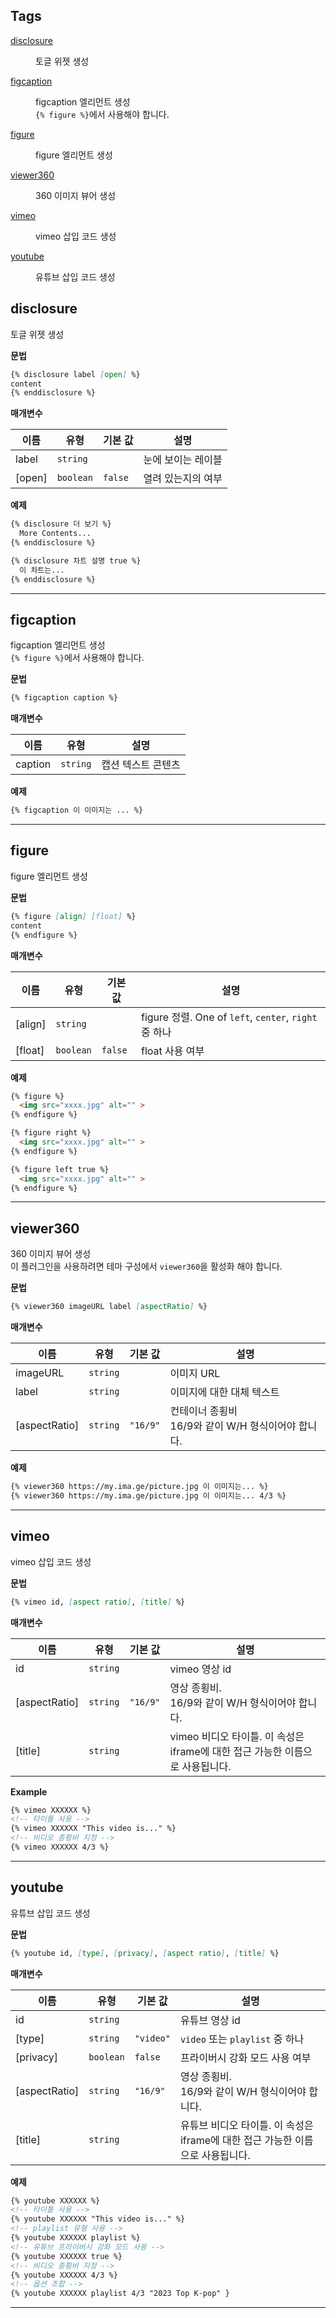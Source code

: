 ## Tags

<dl>
<dt><a href="#disclosure">disclosure</a></dt>
<dd><p>토글 위젯 생성</p>
</dd>
<dt><a href="#figcaption">figcaption</a></dt>
<dd><p>figcaption 엘리먼트 생성 <br>
<code>{% figure %}</code>에서 사용해야 합니다.</p>
</dd>
<dt><a href="#figure">figure</a></dt>
<dd><p>figure 엘리먼트 생성</p>
</dd>
<dt><a href="#viewer360">viewer360</a></dt>
<dd><p>360 이미지 뷰어 생성</p>
</dd>
<dt><a href="#vimeo">vimeo</a></dt>
<dd><p>vimeo 삽입 코드 생성</p>
</dd>
<dt><a href="#youtube">youtube</a></dt>
<dd><p>유튜브 삽입 코드 생성</p>
</dd>
</dl>

<a name="disclosure"></a>

## disclosure
토글 위젯 생성

**문법**
```markdown
{% disclosure label [open] %}
content
{% enddisclosure %}
```

**매개변수**

| 이름 | 유형 | 기본 값 | 설명 |
| --- | --- | --- | --- |
| label | <code>string</code> |  | 눈에 보이는 레이블 |
| [open] | <code>boolean</code> | <code>false</code> | 열려 있는지의 여부 |

**예제**
```markdown
{% disclosure 더 보기 %}
  More Contents...
{% enddisclosure %}

{% disclosure 차트 설명 true %}
  이 차트는...
{% enddisclosure %}
```

* * *

<a name="figcaption"></a>

## figcaption
figcaption 엘리먼트 생성 <br>
`{% figure %}`에서 사용해야 합니다.

**문법**
```markdown
{% figcaption caption %}
```

**매개변수**

| 이름 | 유형 | 설명 |
| --- | --- | --- |
| caption | <code>string</code> | 캡션 텍스트 콘텐츠 |

**예제**
```markdown
{% figcaption 이 이미지는 ... %}
```

* * *

<a name="figure"></a>

## figure
figure 엘리먼트 생성

**문법**
```markdown
{% figure [align] [float] %}
content
{% endfigure %}
```

**매개변수**

| 이름 | 유형 | 기본 값 | 설명 |
| --- | --- | --- | --- |
| [align] | <code>string</code> |  | figure 정렬. One of `left`, `center`, `right` 중 하나 |
| [float] | <code>boolean</code> | <code>false</code> | float 사용 여부 |

**예제**
```markdown
{% figure %}
  <img src="xxxx.jpg" alt="" >
{% endfigure %}

{% figure right %}
  <img src="xxxx.jpg" alt="" >
{% endfigure %}

{% figure left true %}
  <img src="xxxx.jpg" alt="" >
{% endfigure %}
```

* * *

<a name="viewer360"></a>

## viewer360
360 이미지 뷰어 생성 <br>
이 플러그인을 사용하려면 테마 구성에서 `viewer360`을 활성화 해야 합니다.

**문법**
```markdown
{% viewer360 imageURL label [aspectRatio] %}
```

**매개변수**

| 이름 | 유형 | 기본 값 | 설명 |
| --- | --- | --- | --- |
| imageURL | <code>string</code> |  | 이미지 URL |
| label | <code>string</code> |  | 이미지에 대한 대체 텍스트 |
| [aspectRatio] | <code>string</code> | <code>&quot;16/9&quot;</code> | 컨테이너 종횡비<br>16/9와 같이 W/H 형식이어야 합니다. |

**예제**
```markdown
{% viewer360 https://my.ima.ge/picture.jpg 이 이미지는... %}
{% viewer360 https://my.ima.ge/picture.jpg 이 이미지는... 4/3 %}
```

* * *

<a name="vimeo"></a>

## vimeo
vimeo 삽입 코드 생성

**문법**
```markdown
{% vimeo id, [aspect ratio], [title] %}
```

**매개변수**

| 이름 | 유형 | 기본 값 | 설명 |
| --- | --- | --- | --- |
| id | <code>string</code> |  | vimeo 영상 id |
| [aspectRatio] | <code>string</code> | <code>&quot;16/9&quot;</code> | 영상 종횡비.<br>16/9와 같이 W/H 형식이어야 합니다. |
| [title] | <code>string</code> |  | vimeo 비디오 타이틀. 이 속성은 iframe에 대한 접근 가능한 이름으로 사용됩니다. |

**Example**
```markdown
{% vimeo XXXXXX %}
<!-- 타이틀 사용 -->
{% vimeo XXXXXX "This video is..." %}
<!-- 비디오 종횡비 지정 -->
{% vimeo XXXXXX 4/3 %}
```

* * *

<a name="youtube"></a>

## youtube
유튜브 삽입 코드 생성

**문법**
```markdown
{% youtube id, [type], [privacy], [aspect ratio], [title] %}
```

**매개변수**

| 이름 | 유형 | 기본 값 | 설명 |
| --- | --- | --- | --- |
| id | <code>string</code> |  | 유튜브 영상 id |
| [type] | <code>string</code> | <code>&quot;video&quot;</code> | `video` 또는 `playlist` 중 하나 |
| [privacy] | <code>boolean</code> | <code>false</code> | 프라이버시 강화 모드 사용 여부 |
| [aspectRatio] | <code>string</code> | <code>&quot;16/9&quot;</code> | 영상 종횡비.<br>16/9와 같이 W/H 형식이어야 합니다.  |
| [title] | <code>string</code> |  | 유튜브 비디오 타이틀. 이 속성은 iframe에 대한 접근 가능한 이름으로 사용됩니다. |

**예제**
```markdown
{% youtube XXXXXX %}
<!-- 타이틀 사용 -->
{% youtube XXXXXX "This video is..." %}
<!-- playlist 유형 사용 -->
{% youtube XXXXXX playlist %}
<!-- 유튜브 프라이버시 강화 모드 사용 -->
{% youtube XXXXXX true %}
<!-- 비디오 종횡비 지정 -->
{% youtube XXXXXX 4/3 %}
<!-- 옵션 조합 -->
{% youtube XXXXXX playlist 4/3 "2023 Top K-pop" }
```

* * *
